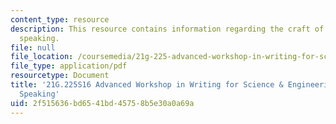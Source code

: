 ```yaml
---
content_type: resource
description: This resource contains information regarding the craft of professional
  speaking.
file: null
file_location: /coursemedia/21g-225-advanced-workshop-in-writing-for-science-and-engineering-els-spring-2016/2f515636bd6541bd45758b5e30a0a69a_MIT21G_225S16_Speaking.pdf
file_type: application/pdf
resourcetype: Document
title: '21G.225S16 Advanced Workshop in Writing for Science & Engineering: Professional
  Speaking'
uid: 2f515636-bd65-41bd-4575-8b5e30a0a69a
---
```

